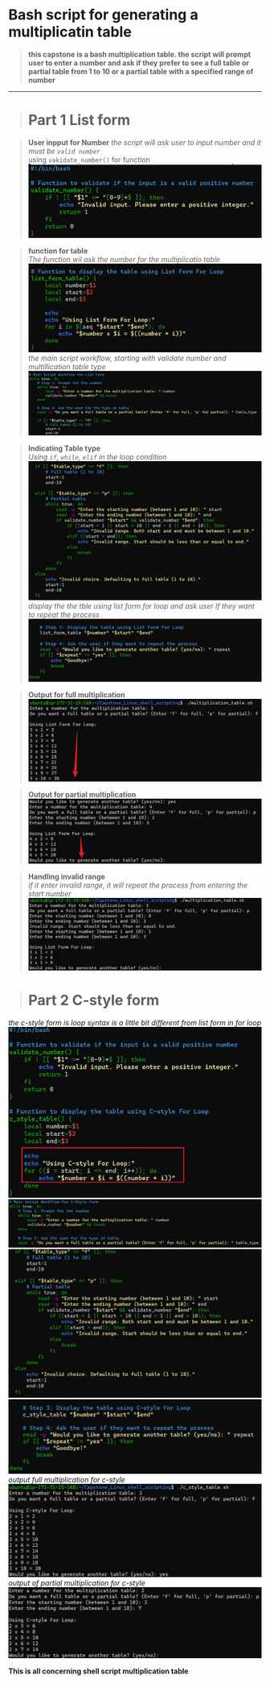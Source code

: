 # **Bash script for generating a multiplicatin table**

>**this capstone is a bash multiplication table. the script will prompt user to enter a number and ask if they prefer to see a full table or partial table from 1 to 10 or a partial table with a specified range of number**

----
># **Part 1 List form**

> **User inpput for Number**
_the script will ask user to input number and it must be `valid number`_<br>
using `vakidate_number()` for function
![](./Img/1.%20user%20input%20for%20number.jpg)

>**function for table**<br>
_The function wil ask the number for the multiplicatio table_
![](./Img/2.table%20range.jpg)
_the main script workflow, starting with validate number and multillication table type_
![](./Img/3.%20input%20number%20and%20tablevtype.jpg)

>**Indicating Table type**<br>
_Using `if`, `while`, `elif` in the loop condition_
![](./Img/4.%20unput%20num%20and%20comp.jpg)
_display the the tble using list form for loop and ask user if they want to repeat the process_
![](./Img/5.%20display%20list%20form.jpg)

>**Output for full multiplication**<br>
![](./Img/6.0%20list%20form%20output%20full.jpg)

>**Output for partial multiplication**<br>
![](./Img/6.1%20list%20part.jpg)

>**Handling invalid range**<br>
_if it enter invalid range, it will repeat the process from entering the start number_
![](./Img/7.%20handling%20eror.jpg)


># **Part 2 C-style form**<br>
_the c-style form is loop syntax is a little bit different from list form in for loop_
![](./Img/8.%20c%20type%20loop.jpg)
![](./Img/9.%20main.jpg)
![](./Img/9.%201%20c.jpg)
![](./Img/9.2%20nnn.jpg)
_output full multiplication for c-style_
![](./Img/10%20output.jpg)
_output of partial multiplication for c-style_
![](./Img/10%20part%20output.jpg)

**This is all concerning shell script multiplication table**